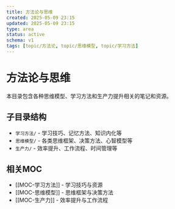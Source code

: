 ```yaml
---
title: 方法论与思维
created: 2025-05-09 23:15
updated: 2025-05-09 23:15
type: area
status: active
schema: v1
tags: [topic/方法论, topic/思维模型, topic/学习方法]
---
```


# 方法论与思维

本目录包含各种思维模型、学习方法和生产力提升相关的笔记和资源。

## 子目录结构

- `学习方法/` - 学习技巧、记忆方法、知识内化等
- `思维模型/` - 各类思维框架、决策方法、心智模型等
- `生产力/` - 效率提升、工作流程、时间管理等

## 相关MOC

- [[MOC-学习方法]] - 学习技巧与资源
- [[MOC-思维模型]] - 思维框架与决策方法
- [[MOC-生产力]] - 效率提升与工作流程 